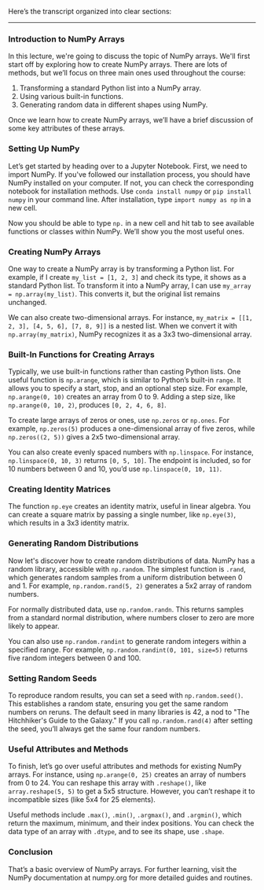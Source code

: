 Here’s the transcript organized into clear sections:

---

### Introduction to NumPy Arrays
In this lecture, we're going to discuss the topic of NumPy arrays. We'll first start off by exploring how to create NumPy arrays. There are lots of methods, but we’ll focus on three main ones used throughout the course:
1. Transforming a standard Python list into a NumPy array.
2. Using various built-in functions.
3. Generating random data in different shapes using NumPy.

Once we learn how to create NumPy arrays, we’ll have a brief discussion of some key attributes of these arrays.

### Setting Up NumPy
Let’s get started by heading over to a Jupyter Notebook. First, we need to import NumPy. If you've followed our installation process, you should have NumPy installed on your computer. If not, you can check the corresponding notebook for installation methods. Use `conda install numpy` or `pip install numpy` in your command line. After installation, type `import numpy as np` in a new cell.

Now you should be able to type `np.` in a new cell and hit tab to see available functions or classes within NumPy. We’ll show you the most useful ones.

### Creating NumPy Arrays
One way to create a NumPy array is by transforming a Python list. For example, if I create `my_list = [1, 2, 3]` and check its type, it shows as a standard Python list. To transform it into a NumPy array, I can use `my_array = np.array(my_list)`. This converts it, but the original list remains unchanged.

We can also create two-dimensional arrays. For instance, `my_matrix = [[1, 2, 3], [4, 5, 6], [7, 8, 9]]` is a nested list. When we convert it with `np.array(my_matrix)`, NumPy recognizes it as a 3x3 two-dimensional array.

### Built-In Functions for Creating Arrays
Typically, we use built-in functions rather than casting Python lists. One useful function is `np.arange`, which is similar to Python’s built-in `range`. It allows you to specify a start, stop, and an optional step size. For example, `np.arange(0, 10)` creates an array from 0 to 9. Adding a step size, like `np.arange(0, 10, 2)`, produces `[0, 2, 4, 6, 8]`.

To create large arrays of zeros or ones, use `np.zeros` or `np.ones`. For example, `np.zeros(5)` produces a one-dimensional array of five zeros, while `np.zeros((2, 5))` gives a 2x5 two-dimensional array. 

You can also create evenly spaced numbers with `np.linspace`. For instance, `np.linspace(0, 10, 3)` returns `[0, 5, 10]`. The endpoint is included, so for 10 numbers between 0 and 10, you’d use `np.linspace(0, 10, 11)`.

### Creating Identity Matrices
The function `np.eye` creates an identity matrix, useful in linear algebra. You can create a square matrix by passing a single number, like `np.eye(3)`, which results in a 3x3 identity matrix.

### Generating Random Distributions
Now let's discover how to create random distributions of data. NumPy has a random library, accessible with `np.random`. The simplest function is `.rand`, which generates random samples from a uniform distribution between 0 and 1. For example, `np.random.rand(5, 2)` generates a 5x2 array of random numbers.

For normally distributed data, use `np.random.randn`. This returns samples from a standard normal distribution, where numbers closer to zero are more likely to appear.

You can also use `np.random.randint` to generate random integers within a specified range. For example, `np.random.randint(0, 101, size=5)` returns five random integers between 0 and 100.

### Setting Random Seeds
To reproduce random results, you can set a seed with `np.random.seed()`. This establishes a random state, ensuring you get the same random numbers on reruns. The default seed in many libraries is 42, a nod to "The Hitchhiker's Guide to the Galaxy." If you call `np.random.rand(4)` after setting the seed, you’ll always get the same four random numbers.

### Useful Attributes and Methods
To finish, let’s go over useful attributes and methods for existing NumPy arrays. For instance, using `np.arange(0, 25)` creates an array of numbers from 0 to 24. You can reshape this array with `.reshape()`, like `array.reshape(5, 5)` to get a 5x5 structure. However, you can’t reshape it to incompatible sizes (like 5x4 for 25 elements).

Useful methods include `.max()`, `.min()`, `.argmax()`, and `.argmin()`, which return the maximum, minimum, and their index positions. You can check the data type of an array with `.dtype`, and to see its shape, use `.shape`.

### Conclusion
That’s a basic overview of NumPy arrays. For further learning, visit the NumPy documentation at numpy.org for more detailed guides and routines.
